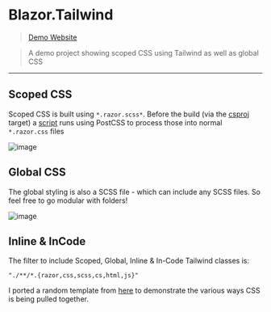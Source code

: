 # Blazor.Tailwind

> [Demo Website](https://hona.github.io/Blazor.Tailwind/)

> A demo project showing scoped CSS using Tailwind as well as global CSS

---

## Scoped CSS

Scoped CSS is built using `*.razor.scss*`. Before the build (via the [csproj](Blazor.Tailwind.csproj) target) a [script](build-scoped-css.js) runs using PostCSS to process those into normal `*.razor.css` files

![image](https://user-images.githubusercontent.com/10430890/202615471-add021fb-5104-409a-8974-4c385cb2b1d7.png)

## Global CSS

The global styling is also a SCSS file - which can include any SCSS files. So feel free to go modular with folders!

![image](https://user-images.githubusercontent.com/10430890/202615559-33126354-709f-4faf-bf09-e3de226aa610.png)

## Inline & InCode

The filter to include Scoped, Global, Inline & In-Code Tailwind classes is:

```
"./**/*.{razor,css,scss,cs,html,js}"
```

I ported a random template from [here](https://github.com/tailwindtoolbox/Landing-Page) to demonstrate the various ways CSS is being pulled together.
